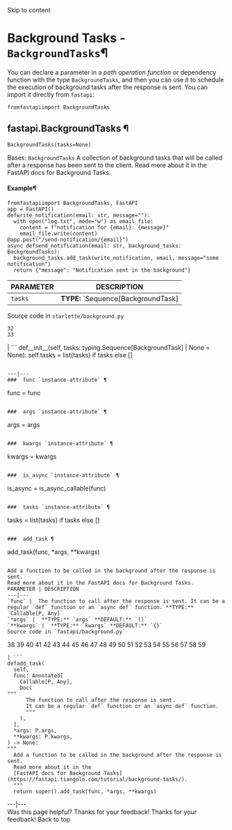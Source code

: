 Skip to content 
# Background Tasks - `BackgroundTasks`¶
You can declare a parameter in a _path operation function_ or dependency function with the type `BackgroundTasks`, and then you can use it to schedule the execution of background tasks after the response is sent.
You can import it directly from `fastapi`:
```
fromfastapiimport BackgroundTasks

```

##  fastapi.BackgroundTasks ¶
```
BackgroundTasks(tasks=None)

```

Bases: `BackgroundTasks`
A collection of background tasks that will be called after a response has been sent to the client.
Read more about it in the FastAPI docs for Background Tasks.
#### Example¶
```
fromfastapiimport BackgroundTasks, FastAPI
app = FastAPI()
defwrite_notification(email: str, message=""):
  with open("log.txt", mode="w") as email_file:
    content = f"notification for {email}: {message}"
    email_file.write(content)
@app.post("/send-notification/{email}")
async defsend_notification(email: str, background_tasks: BackgroundTasks):
  background_tasks.add_task(write_notification, email, message="some notification")
  return {"message": "Notification sent in the background"}

```

PARAMETER | DESCRIPTION  
---|---  
`tasks` |  **TYPE:** `Sequence[BackgroundTask] | None` **DEFAULT:** `None`  
Source code in `starlette/background.py`
```
32
33
```
| ```
def__init__(self, tasks: typing.Sequence[BackgroundTask] | None = None):
  self.tasks = list(tasks) if tasks else []

```
  
---|---  
###  func `instance-attribute` ¶
```
func = func

```

###  args `instance-attribute` ¶
```
args = args

```

###  kwargs `instance-attribute` ¶
```
kwargs = kwargs

```

###  is_async `instance-attribute` ¶
```
is_async = is_async_callable(func)

```

###  tasks `instance-attribute` ¶
```
tasks = list(tasks) if tasks else []

```

###  add_task ¶
```
add_task(func, *args, **kwargs)

```

Add a function to be called in the background after the response is sent.
Read more about it in the FastAPI docs for Background Tasks.
PARAMETER | DESCRIPTION  
---|---  
`func` |  The function to call after the response is sent. It can be a regular `def` function or an `async def` function. **TYPE:** `Callable[P, Any]`  
`*args` |  **TYPE:** `args` **DEFAULT:** `()`  
`**kwargs` |  **TYPE:** `kwargs` **DEFAULT:** `{}`  
Source code in `fastapi/background.py`
```
38
39
40
41
42
43
44
45
46
47
48
49
50
51
52
53
54
55
56
57
58
59
```
| ```
defadd_task(
  self,
  func: Annotated[
    Callable[P, Any],
    Doc(
"""
      The function to call after the response is sent.
      It can be a regular `def` function or an `async def` function.
      """
    ),
  ],
  *args: P.args,
  **kwargs: P.kwargs,
) -> None:
"""
  Add a function to be called in the background after the response is sent.
  Read more about it in the
  [FastAPI docs for Background Tasks](https://fastapi.tiangolo.com/tutorial/background-tasks/).
  """
  return super().add_task(func, *args, **kwargs)

```
  
---|---  
Was this page helpful? 
Thanks for your feedback! 
Thanks for your feedback! 
Back to top 
